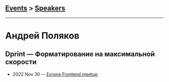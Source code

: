 ## [Events](../README.md) > [Speakers](../speakers.md)
---

# Андрей Поляков

## Dprint — Форматирование на максимальной скорости
- 2022 Nov 30 -- [Evrone Frontend meetup](https://www.youtube.com/watch?v=6GYei6pL-DE)    
